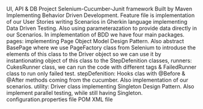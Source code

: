 UI, API & DB Project 
Selenium-Cucumber-Junit framework
Built by Maven Implementing Behavior Driven Development.
Feature file is implementation of our User Stories writing Scenarios in Gherkin language implementing Data Driven Testing.
Also using parameterazation to provide data directly in our Scenarios.
In implementation of BDD we have four main packages.
pages: implementing Page Object Model Design Pattern. Also abstract BasePage where we use PageFactory class from Selenium to introduse the elements
of this class to the Driver object so we can use it by instantionating object of this class to the StepDefenition classes,
runners: CukesRunner class, we can run the code with different tags & FailedRunner class to run only failed test.
stepDefenition: Hooks clas with @Before & @After methods coming from the cucumber. Also implementation of our scenarios.
utility: Driver class implementing Singleton Design Pattern. Also implement parallel testing, while still having Singleton.
configuration.properties file
POM XML file
